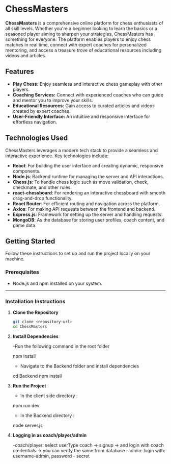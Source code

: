 # ChessMasters

**ChessMasters** is a comprehensive online platform for chess enthusiasts of all skill levels. Whether you're a beginner looking to learn the basics or a seasoned player aiming to sharpen your strategies, ChessMasters has something for everyone. The platform enables players to enjoy chess matches in real time, connect with expert coaches for personalized mentoring, and access a treasure trove of educational resources including videos and articles.

## Features

- **Play Chess:** Enjoy seamless and interactive chess gameplay with other players.
- **Coaching Services:** Connect with experienced coaches who can guide and mentor you to improve your skills.
- **Educational Resources:** Gain access to curated articles and videos created by expert coaches.
- **User-Friendly Interface:** An intuitive and responsive interface for effortless navigation.

## Technologies Used

ChessMasters leverages a modern tech stack to provide a seamless and interactive experience. Key technologies include:

- **React**: For building the user interface and creating dynamic, responsive components.
- **Node.js**: Backend runtime for managing the server and API interactions.
- **Chess.js**: To handle chess logic such as move validation, check, checkmate, and other rules.
- **react-chessboard**: For rendering an interactive chessboard with smooth drag-and-drop functionality.
- **React Router**: For efficient routing and navigation across the platform.
- **Axios**: For making API requests between the frontend and backend.
- **Express.js**: Framework for setting up the server and handling requests.
- **MongoDB**: As the database for storing user profiles, coach content, and game data.

## Getting Started

Follow these instructions to set up and run the project locally on your machine.

### Prerequisites

- Node.js and npm installed on your system.

---

### Installation Instructions

1. **Clone the Repository**

   ```bash
   git clone <repository-url>
   cd ChessMasters

   ```

2. **Install Dependencies**

   -Run the following command in the root folder

   npm install

   - Navigate to the Backend folder and install dependencies

   cd Backend
   npm install

3. **Run the Project**

   - In the client side directory :

   npm run dev

   - In the Backend directory :

   node server.js

4. **Logging in as coach/player/admin**

   -coach/player: select userType coach -> signup -> and login with coach credentials -> you can verify the same from database
   -admin: login with: username-admin, password - secret
